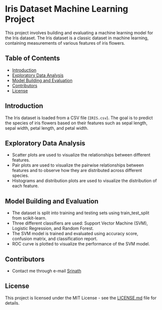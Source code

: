 # Iris Dataset Machine Learning Project

This project involves building and evaluating a machine learning model for the Iris dataset. The Iris dataset is a classic dataset in machine learning, containing measurements of various features of iris flowers.

## Table of Contents

- [Introduction](#introduction)
- [Exploratory Data Analysis](#exploratory-data-analysis)
- [Model Building and Evaluation](#model-building-and-evaluation)
- [Contributors](#contributors)
- [License](#license)

## Introduction

The Iris dataset is loaded from a CSV file (`IRIS.csv`). The goal is to predict the species of iris flowers based on their features such as sepal length, sepal width, petal length, and petal width.

## Exploratory Data Analysis

- Scatter plots are used to visualize the relationships between different features.
- Pair plots are used to visualize the pairwise relationships between features and to observe how they are distributed across different species.
- Histograms and distribution plots are used to visualize the distribution of each feature.

## Model Building and Evaluation

- The dataset is split into training and testing sets using train_test_split from scikit-learn.
- Three different classifiers are used: Support Vector Machine (SVM), Logistic Regression, and Random Forest.
- The SVM model is trained and evaluated using accuracy score, confusion matrix, and classification report.
- ROC curve is plotted to visualize the performance of the SVM model.

## Contributors

- Contact me through e-mail [Srinath](mailto:srinathranganathan432@email.com)

## License

This project is licensed under the MIT License - see the [LICENSE.md](LICENSE.txt) file for details.
